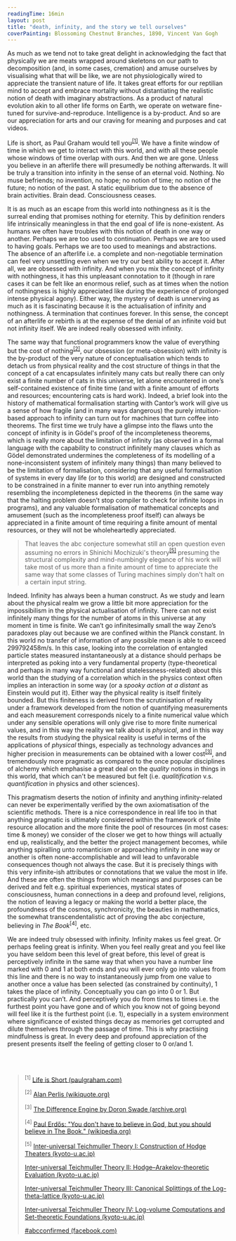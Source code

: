```yaml
---
readingTime: 16min
layout: post
title: "death, infinity, and the story we tell ourselves"
coverPainting: Blossoming Chestnut Branches, 1890, Vincent Van Gogh
---
```


As much as we tend not to take great delight in acknowledging the fact that physically we are meats wrapped around skeletons on our path to decomposition (and, in some cases, cremation) and amuse ourselves by visualising what that will be like, we are not physiologically wired to appreciate the transient nature of life. It takes great efforts for our reptilian mind to accept and embrace mortality without distantiating the realistic notion of death with imaginary abstractions. As a product of natural evolution akin to all other life forms on Earth, we operate on wetware fine-tuned for survive-and-reproduce. Intelligence is a by-product. And so are our appreciation for arts and our craving for meaning and purposes and cat videos.

Life is short, as Paul Graham would tell you<sup><a href="#quotes">[1]</a></sup>. We have a finite window of time in which we get to interact with this world, and with all these people whose windows of time overlap with ours. And then we are gone. Unless you believe in an afterlife there will presumedly be nothing afterwards. It will be truly a transition into infinity in the sense of an eternal void. Nothing. No muse befriends; no invention, no hope; no notion of time; no notion of the future; no notion of the past. A static equilibrium due to the absence of brain activities. Brain dead. Consciousness ceases.

It is as much as an escape from this world into nothingness as it is the surreal ending that promises nothing for eternity. This by definition renders life intrinsically meaningless in that the end goal of life is none-existent. As humans we often have troubles with this notion of death in one way or another. Perhaps we are too used to continuation. Perhaps we are too used to having goals. Perhaps we are too used to meanings and abstractions. The absence of an afterlife i.e. a complete and non-negotiable termination can feel very unsettling even when we try our best ability to accept it. After all, we are obsessed with infinity. And when you mix the concept of infinity with nothingness, it has this unpleasant connotation to it (though in rare cases it can be felt like an enormous relief, such as at times when the notion of nothingness is highly appreciated like during the experience of prolonged intense physical agony). Either way, the mystery of death is unnerving as much as it is fascinating because it is the actualisation of infinity and nothingness. A termination that continues forever.  In this sense, the concept of an afterlife or rebirth is at the expense of the denial of an infinite void but not infinity itself. We are indeed really obsessed with infinity.

The same way that functional programmers know the value of everything but the cost of nothing<sup><a href="#quotes">[2]</a></sup>, our obsession (or meta-obsession) with infinity is the by-product of the very nature of conceptualisation which tends to detach us from physical reality and the cost structure of things in that the concept of a cat encapsulates infinitely many cats but really there can only exist a finite number of cats in this universe, let alone encountered in one’s self-contained existence of finite time (and with a finite amount of efforts and resources; encountering cats is hard work). Indeed, a brief look into the history of mathematical formalisation starting with Cantor’s work will give us a sense of how fragile (and in many ways dangerous) the purely intuition-based approach to infinity can turn out for machines that turn coffee into theorems. The first time we truly have a glimpse into the flaws unto the concept of infinity is in Gödel's proof of the incompleteness theorems, which is really more about the limitation of infinity (as observed in a formal language with the capability to construct infinitely many clauses which as Gödel demonstrated undermines the completeness of its modelling of a none-inconsistent system of infinitely many things) than many believed to be the limitation of formalisation, considering that any useful formalisation of systems in every day life (or to this world) are designed and constructed to be constrained in a finite manner to ever run into anything remotely resembling the incompleteness depicted in the theorems (in the same way that the halting problem doesn’t stop compiler to check for infinite loops in programs), and any valuable formalisation of mathematical concepts and amusement (such as the incompleteness proof itself) can always be appreciated in a finite amount of time requiring a finite amount of mental resources, or they will not be wholeheartedly appreciated.

> That leaves the abc conjecture somewhat still an open question even assuming no errors in Shinichi Mochizuki's theory<sup><a href="#quotes">[5]</a></sup> presuming the structural complexity and mind-numbingly elegance of his work will take most of us more than a finite amount of time to appreciate the same way that some classes of Turing machines simply don't halt on a certain input string.

Indeed. Infinity has always been a human construct. As we study and learn about the physical realm we grow a little bit more appreciation for the impossibilism in the physical actualisation of infinity. There can not exist infinitely many things for the number of atoms in this universe at any moment in time is finite. We can’t go infinitesimally small the way Zeno’s paradoxes play out because we are confined within the Planck constant. In this world no transfer of information of any possible mean is able to exceed 299792458m/s. In this case, looking into the correlation of entangled particle states measured instantaneously at a distance should perhaps be interpreted as poking into a very fundamental property (type-theoretical and perhaps in many way functional and statelessness-related) about this world than the studying of a correlation which in the physics context often implies an interaction in some way (or a _spooky action at a distant_ as Einstein would put it). Either way the physical reality is itself finitely bounded. But this finiteness is derived from the scrutinisation of reality under a framework developed from the notion of quantifying measurements and each measurement corresponds nicely to a finite numerical value which under any sensible operations will only give rise to more finite numerical values, and in this way the reality we talk about is _physical_, and in this way the results from studying the physical reality is useful in terms of the applications of _physical_ things, especially as technology advances and higher precision in measurements can be obtained with a lower cost<sup><a href="#quotes">[3]</a></sup>, and tremendously more pragmatic as compared to the once popular disciplines of alchemy which emphasise a great deal on the _quality_ notions in things in this world, that which can't be measured but felt (i.e. _qualitification_ v.s. _quantification_ in physics and other sciences).

This pragmatism deserts the notion of infinity and anything infinity-related can never be experimentally verified by the own axiomatisation of the scientific methods. There is a nice correspondence in real life too in that anything pragmatic is ultimately considered within the framework of finite resource allocation and the more finite the pool of resources (in most cases: time & money) we consider of the closer we get to how things will actually end up, realistically, and the better the project management becomes, while anything spiralling unto romanticism or approaching infinity in one way or another is often none-accomplishable and will lead to unfavorable consequences though not always the case. But it is precisely things with this very infinite-ish attributes or connotations that we value the most in life. And these are often the things from which meanings and purposes can be derived and felt e.g. spiritual experiences, mystical states of consciousness, human connections in a deep and profound level, religions, the notion of leaving a legacy or making the world a better place, the profoundness of the cosmos, synchronicity, the beauties in mathematics, the somewhat transcendentalistic act of proving the abc conjecture, believing in _The Book_<sup>[4]</sup>, etc.

We are indeed truly obsessed with infinity. Infinity makes us feel great. Or perhaps feeling great is infinity. When you feel really great and you feel like you have seldom been this level of great before, this level of great is perceptively infinite in the same way that when you have a number line marked with 0 and 1 at both ends and you will ever only go into values from this line and there is no way to instantaneously jump from one value to another once a value has been selected (as constrained by continuity), 1 takes the place of infinity. Conceptually you can go into 0 or 1. But practically you can’t. And perceptively you do from times to times i.e. the furthest point you have gone and of which you know not of going beyond will feel like it is the furthest point (i.e. 1), especially in a system environment where significance of existed things decay as memories get corrupted and dilute themselves through the passage of time. This is why practising mindfulness is great. In every deep and profound appreciation of the present presents itself the feeling of getting closer to 0 or/and 1.

<div id ="quotes">
<br/><br/>
</div>

><sup>[1]</sup> [Life is Short (paulgraham.com)](http://paulgraham.com/vb.html)
>
><sup>[2]</sup> [Alan Perlis (wikiquote.org)](wikiquote.org/wiki/Alan_Perlis)
>
><sup>[3]</sup> [The Difference Engine by Doron Swade (archive.org)](https://archive.org/details/differenceengine00doro/)
>
><sup>[4]</sup> [Paul Erdős: "You don't have to believe in God, but you should believe in The Book." (wikipedia.org)](https://en.wikipedia.org/wiki/Paul_Erd%C5%91s)
>
><sup>[5]</sup>
> [Inter-universal Teichmuller Theory I: Construction of Hodge Theaters (kyoto-u.ac.jp)](http://www.kurims.kyoto-u.ac.jp/~motizuki/Inter-universal%20Teichmuller%20Theory%20I.pdf)
>
> [Inter-universal Teichmuller Theory II: Hodge–Arakelov-theoretic Evaluation (kyoto-u.ac.jp)](http://www.kurims.kyoto-u.ac.jp/~motizuki/Inter-universal%20Teichmuller%20Theory%20II.pdf)
>
> [Inter-universal Teichmuller Theory III: Canonical Splittings of the Log-theta-lattice (kyoto-u.ac.jp)](http://www.kurims.kyoto-u.ac.jp/~motizuki/Inter-universal%20Teichmuller%20Theory%20III.pdf)
>
>[Inter-universal Teichmuller Theory IV: Log-volume Computations and Set-theoretic Foundations (kyoto-u.ac.jp)](http://www.kurims.kyoto-u.ac.jp/~motizuki/Inter-universal%20Teichmuller%20Theory%20IV.pdf)
>
>[#abcconfirmed (facebook.com)](https://www.facebook.com/Shinichi-Memezuki-1251979828166084/)
